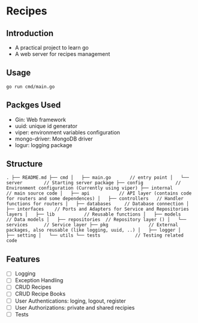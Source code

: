 # Recipes

## Introduction

- A practical project to learn go
- A web server for recipes management

## Usage

`go run cmd/main.go`

## Packges Used

- Gin: Web framework
- uuid: unique id generator
- viper: environment variables configuration
- mongo-driver: MongoDB driver
- logur: logging package

## Structure

`.
├── README.md
├── cmd
│   ├── main.go       // entry point
│   └── server        // Starting server package
├── config            // Environment configuration (Currently using viper)
├── internal          // main source code
│   ├── api           // API layer (contains code for routers and some dependences)
│   ├── controllers   // Handler functions for routers
│   ├── databases     // Database connection
│   ├── interfaces    // Ports and Adapters for Service and Repositories layers
│   ├── lib           // Reusable functions
│   ├── models        // Data models
│   ├── repositories  // Repository layer ()
│   └── services      // Service layer
├── pkg               // External packages, also reusable (like logging, uuid, ..)
│   ├── logger
│   ├── setting
│   └── utils
└── tests             // Testing related code
`

## Features

- [ ] Logging
- [ ] Exception Handling
- [ ] CRUD Recipes
- [ ] CRUD Recipe Books
- [ ] User Authentications: loging, logout, register
- [ ] User Authorizations: private and shared recipies
- [ ] Tests
